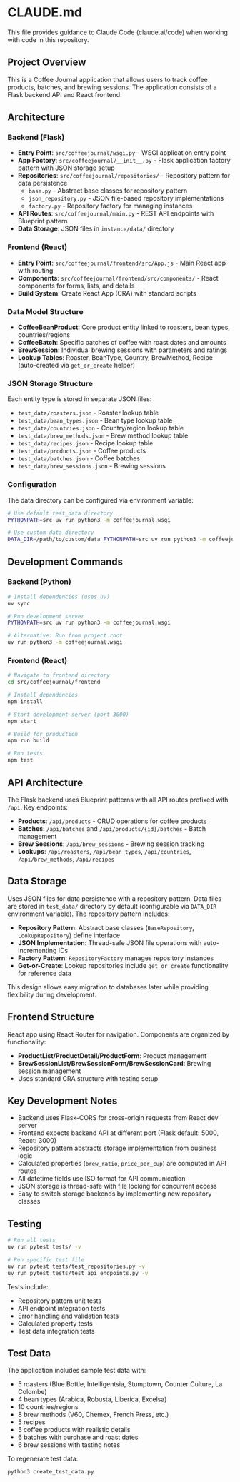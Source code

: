 # CLAUDE.md

This file provides guidance to Claude Code (claude.ai/code) when working with code in this repository.

## Project Overview

This is a Coffee Journal application that allows users to track coffee products, batches, and brewing sessions. The application consists of a Flask backend API and React frontend.

## Architecture

### Backend (Flask)
- **Entry Point**: `src/coffeejournal/wsgi.py` - WSGI application entry point
- **App Factory**: `src/coffeejournal/__init__.py` - Flask application factory pattern with JSON storage setup
- **Repositories**: `src/coffeejournal/repositories/` - Repository pattern for data persistence
  - `base.py` - Abstract base classes for repository pattern
  - `json_repository.py` - JSON file-based repository implementations
  - `factory.py` - Repository factory for managing instances
- **API Routes**: `src/coffeejournal/main.py` - REST API endpoints with Blueprint pattern
- **Data Storage**: JSON files in `instance/data/` directory

### Frontend (React)
- **Entry Point**: `src/coffeejournal/frontend/src/App.js` - Main React app with routing
- **Components**: `src/coffeejournal/frontend/src/components/` - React components for forms, lists, and details
- **Build System**: Create React App (CRA) with standard scripts

### Data Model Structure
- **CoffeeBeanProduct**: Core product entity linked to roasters, bean types, countries/regions
- **CoffeeBatch**: Specific batches of coffee with roast dates and amounts
- **BrewSession**: Individual brewing sessions with parameters and ratings
- **Lookup Tables**: Roaster, BeanType, Country, BrewMethod, Recipe (auto-created via `get_or_create` helper)

### JSON Storage Structure
Each entity type is stored in separate JSON files:
- `test_data/roasters.json` - Roaster lookup table
- `test_data/bean_types.json` - Bean type lookup table
- `test_data/countries.json` - Country/region lookup table
- `test_data/brew_methods.json` - Brew method lookup table
- `test_data/recipes.json` - Recipe lookup table
- `test_data/products.json` - Coffee products
- `test_data/batches.json` - Coffee batches
- `test_data/brew_sessions.json` - Brewing sessions

### Configuration
The data directory can be configured via environment variable:
```bash
# Use default test_data directory
PYTHONPATH=src uv run python3 -m coffeejournal.wsgi

# Use custom data directory
DATA_DIR=/path/to/custom/data PYTHONPATH=src uv run python3 -m coffeejournal.wsgi
```

## Development Commands

### Backend (Python)
```bash
# Install dependencies (uses uv)
uv sync

# Run development server
PYTHONPATH=src uv run python3 -m coffeejournal.wsgi

# Alternative: Run from project root
uv run python3 -m coffeejournal.wsgi
```

### Frontend (React)
```bash
# Navigate to frontend directory
cd src/coffeejournal/frontend

# Install dependencies
npm install

# Start development server (port 3000)
npm start

# Build for production
npm run build

# Run tests
npm test
```

## API Architecture

The Flask backend uses Blueprint patterns with all API routes prefixed with `/api`. Key endpoints:

- **Products**: `/api/products` - CRUD operations for coffee products
- **Batches**: `/api/batches` and `/api/products/{id}/batches` - Batch management
- **Brew Sessions**: `/api/brew_sessions` - Brewing session tracking
- **Lookups**: `/api/roasters`, `/api/bean_types`, `/api/countries`, `/api/brew_methods`, `/api/recipes`

## Data Storage

Uses JSON files for data persistence with a repository pattern. Data files are stored in `test_data/` directory by default (configurable via `DATA_DIR` environment variable). The repository pattern includes:

- **Repository Pattern**: Abstract base classes (`BaseRepository`, `LookupRepository`) define interface
- **JSON Implementation**: Thread-safe JSON file operations with auto-incrementing IDs
- **Factory Pattern**: `RepositoryFactory` manages repository instances
- **Get-or-Create**: Lookup repositories include `get_or_create` functionality for reference data

This design allows easy migration to databases later while providing flexibility during development.

## Frontend Structure

React app using React Router for navigation. Components are organized by functionality:
- **ProductList/ProductDetail/ProductForm**: Product management
- **BrewSessionList/BrewSessionForm/BrewSessionCard**: Brewing session management
- Uses standard CRA structure with testing setup

## Key Development Notes

- Backend uses Flask-CORS for cross-origin requests from React dev server
- Frontend expects backend API at different port (Flask default: 5000, React: 3000)
- Repository pattern abstracts storage implementation from business logic
- Calculated properties (`brew_ratio`, `price_per_cup`) are computed in API routes
- All datetime fields use ISO format for API communication
- JSON storage is thread-safe with file locking for concurrent access
- Easy to switch storage backends by implementing new repository classes

## Testing

```bash
# Run all tests
uv run pytest tests/ -v

# Run specific test file
uv run pytest tests/test_repositories.py -v
uv run pytest tests/test_api_endpoints.py -v
```

Tests include:
- Repository pattern unit tests
- API endpoint integration tests
- Error handling and validation tests
- Calculated property tests
- Test data integration tests

## Test Data

The application includes sample test data with:
- 5 roasters (Blue Bottle, Intelligentsia, Stumptown, Counter Culture, La Colombe)
- 4 bean types (Arabica, Robusta, Liberica, Excelsa)
- 10 countries/regions
- 8 brew methods (V60, Chemex, French Press, etc.)
- 5 recipes
- 5 coffee products with realistic details
- 6 batches with purchase and roast dates
- 6 brew sessions with tasting notes

To regenerate test data:
```bash
python3 create_test_data.py
```